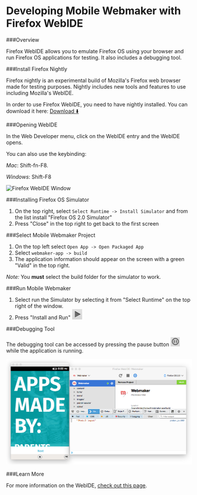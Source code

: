# Developing Mobile Webmaker with Firefox WebIDE

###Overview

Firefox WebIDE allows you to emulate Firefox OS using your browser and run Firefox OS applications for testing. It also includes a debugging tool.

###Install Firefox Nightly

Firefox nightly is an experimental build of Mozilla's Firefox web browser made for testing purposes. Nightly includes new tools and features to use including Mozilla's WebIDE.

In order to use Firefox WebIDE, you need to have nightly installed. You can download it here: [Download :arrow_down:](https://nightly.mozilla.org/)

###Opening WebIDE

In the Web Developer menu, click on the WebIDE entry and the WebIDE opens. 

You can also use the keybinding: 

*Mac*: Shift-fn-F8.

*Windows*: Shift-F8

![Firefox WebIDE Window](https://mdn.mozillademos.org/files/8033/webide-initial.png)

###Installing Firefox OS Simulator

1. On the top right, select `Select Runtime -> Install Simulator` and from the list install "Firefox OS 2.0 Simulator"
2. Press "Close" in the top right to get back to the first screen

###Select Mobile Webmaker Project

1. On the top left select `Open App -> Open Packaged App`
2. Select `webmaker-app -> build` 
3. The application information should appear on the screen with a green "Valid" in the top right.

*Note:* You **must** select the build folder for the simulator to work.

###Run Mobile Webmaker

1. Select run the Simulator by selecting it from "Select Runtime" on the top right of the window.
2. Press "Install and Run" ![Install and run button](../img/installandrun.png)

###Debugging Tool

The debugging tool can be accessed by pressing the pause button ![Pause button](../img/pause.png) while the application is running.

![WebIDE and running app](../img/IDEdebugger.png)

###Learn More

For more information on the WebIDE, [check out this page](https://developer.mozilla.org/en-US/docs/Tools/WebIDE).
